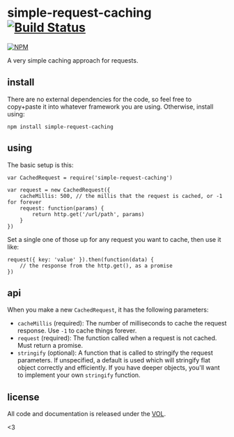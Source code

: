 # simple-request-caching [![Build Status](https://travis-ci.org/tobiaslabs/simple-request-caching.svg?branch=master)](https://travis-ci.org/tobiaslabs/simple-request-caching)

[![NPM](https://nodei.co/npm/simple-request-caching.png)](https://nodei.co/npm/simple-request-caching/)

A very simple caching approach for requests.

## install

There are no external dependencies for the code, so feel free to copy+paste it
into whatever framework you are using. Otherwise, install using:

	npm install simple-request-caching

## using

The basic setup is this:

	var CachedRequest = require('simple-request-caching')

	var request = new CachedRequest({
		cacheMillis: 500, // the millis that the request is cached, or -1 for forever
		request: function(params) {
			return http.get('/url/path', params)
		}
	})

Set a single one of those up for any request you want to cache, then use it like:

	request({ key: 'value' }).then(function(data) {
		// the response from the http.get(), as a promise
	})

## api

When you make a new `CachedRequest`, it has the following parameters:

* `cacheMillis` (required): The number of milliseconds to cache the request
	response. Use `-1` to cache things forever.
* `request` (required): The function called when a request is not cached. Must
	return a promise.
* `stringify` (optional): A function that is called to stringify the request
	parameters. If unspecified, a default is used which will stringify flat
	object correctly and efficiently. If you have deeper objects, you'll want
	to implement your own `stringify` function.

## license

All code and documentation is released under the [VOL](http://veryopenlicense.com).

<3
